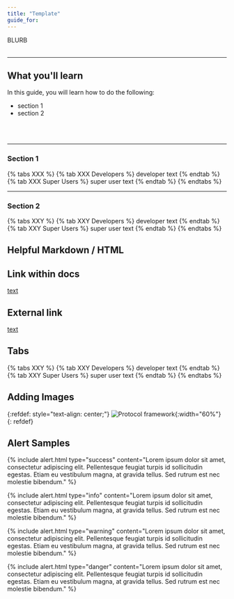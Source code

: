```yaml
---
title: "Template"
guide_for: 
---
```


BLURB
<br>
<br> 

* * *
## What you'll learn
In this guide, you will learn how to do the following:
- section 1
- section 2
<br>
<br>

* * *


### Section 1
{% tabs XXX %}
{% tab XXX Developers %}
developer text
{% endtab %}
{% tab XXX Super Users %}
super user text
{% endtab %}
{% endtabs %}
<br>
* * *

### Section 2
{% tabs XXY %}
{% tab XXY Developers %}
developer text
{% endtab %}
{% tab XXY Super Users %}
super user text
{% endtab %}
{% endtabs %}


## Helpful Markdown / HTML 

## Link within docs
[text]({{site.baseurl}}/api/appointment/)

## External link
[text](https://canvas-medical.zendesk.com/hc/en-us/articles/4417495811859-Structured-Reason-for-Visit)

## Tabs
{% tabs XXY %}
{% tab XXY Developers %}
developer text
{% endtab %}
{% tab XXY Super Users %}
super user text
{% endtab %}
{% endtabs %}


## Adding Images


{:refdef: style="text-align: center;"}
![Protocol framework](/assets/images/alternative-med.png){:width="60%"}
{: refdef}

## Alert Samples

{% include alert.html type="success" content="Lorem ipsum dolor sit amet, consectetur adipiscing elit. Pellentesque feugiat turpis id sollicitudin egestas. Etiam eu vestibulum magna, at gravida tellus. Sed rutrum est nec molestie bibendum." %}

{% include alert.html type="info" content="Lorem ipsum dolor sit amet, consectetur adipiscing elit. Pellentesque feugiat turpis id sollicitudin egestas. Etiam eu vestibulum magna, at gravida tellus. Sed rutrum est nec molestie bibendum." %}

{% include alert.html type="warning" content="Lorem ipsum dolor sit amet, consectetur adipiscing elit. Pellentesque feugiat turpis id sollicitudin egestas. Etiam eu vestibulum magna, at gravida tellus. Sed rutrum est nec molestie bibendum." %}

{% include alert.html type="danger" content="Lorem ipsum dolor sit amet, consectetur adipiscing elit. Pellentesque feugiat turpis id sollicitudin egestas. Etiam eu vestibulum magna, at gravida tellus. Sed rutrum est nec molestie bibendum." %}

